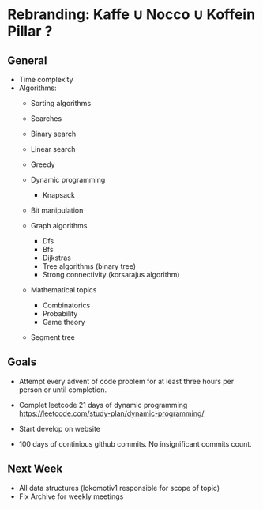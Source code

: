 # Rebranding: Kaffe ∪ Nocco ∪ Koffein Pillar ?

## General

- Time complexity
- Algorithms:
    - Sorting algorithms
    - Searches

    - Binary search
    - Linear search
    - Greedy
    - Dynamic programming
        - Knapsack 
    - Bit manipulation
    - Graph algorithms
        - Dfs
        - Bfs
        - Dijkstras
        - Tree algorithms (binary tree)
        - Strong connectivity (korsarajus algorithm)
    - Mathematical topics
        - Combinatorics
        - Probability
        - Game theory
    - Segment tree

## Goals

- Attempt every advent of code problem for at least three hours per person or until completion.

- Complet leetcode 21 days of dynamic programming https://leetcode.com/study-plan/dynamic-programming/

- Start develop on website

- 100 days of continious github commits. No insignificant commits count. 

## Next Week

- All data structures (lokomotiv1 responsible for scope of topic)
- Fix Archive for weekly meetings


